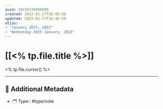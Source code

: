 ```yaml
---
uuid: 20220126000000
created: 2022-01-27T16:48:58
updated: 2022-01-27T16:48:58
alias: 
- "January 26th, 2022"
- "Wednesday 26th January, 2022"
---
```

	
# [[<% tp.file.title %>]]

<% tp.file.cursor() %>

---

## 📇 Additional Metadata

- 🗂 Type:: #type/note